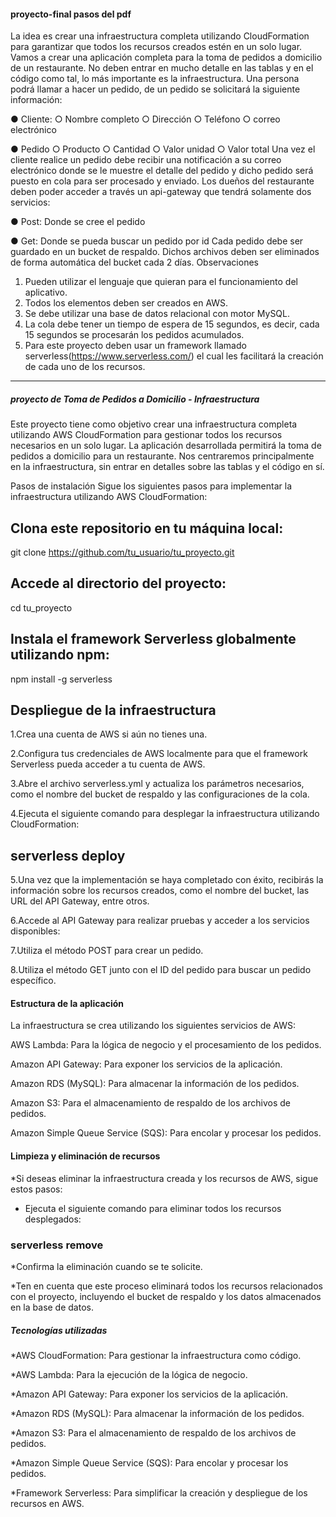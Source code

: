 #### proyecto-final pasos del pdf 
La idea es crear una infraestructura completa utilizando CloudFormation para garantizar que
todos los recursos creados estén en un solo lugar.
Vamos a crear una aplicación completa para la toma de pedidos a domicilio de un
restaurante. No deben entrar en mucho detalle en las tablas y en el código como tal, lo más
importante es la infraestructura.
Una persona podrá llamar a hacer un pedido, de un pedido se solicitará la siguiente
información:


● Cliente:
○ Nombre completo
○ Dirección
○ Teléfono
○ correo electrónico


● Pedido
○ Producto
○ Cantidad
○ Valor unidad
○ Valor total
Una vez el cliente realice un pedido debe recibir una notificación a su correo electrónico
donde se le muestre el detalle del pedido y dicho pedido será puesto en cola para ser
procesado y enviado.
Los dueños del restaurante deben poder acceder a través un api-gateway que tendrá
solamente dos servicios:

● Post: Donde se cree el pedido

● Get: Donde se pueda buscar un pedido por id
Cada pedido debe ser guardado en un bucket de respaldo. Dichos archivos deben ser
eliminados de forma automática del bucket cada 2 días.
Observaciones
1. Pueden utilizar el lenguaje que quieran para el funcionamiento del aplicativo.
2. Todos los elementos deben ser creados en AWS.
3. Se debe utilizar una base de datos relacional con motor MySQL.
4. La cola debe tener un tiempo de espera de 15 segundos, es decir, cada 15
segundos se procesarán los pedidos acumulados.
5. Para este proyecto deben usar un framework llamado
serverless(https://www.serverless.com/) el cual les facilitará la creación de cada uno
de los recursos.


------------------------------------------------------------------------------------------------

##### proyecto de Toma de Pedidos a Domicilio - Infraestructura

Este proyecto tiene como objetivo crear una infraestructura completa utilizando AWS CloudFormation para gestionar todos los recursos necesarios en un solo lugar. La aplicación desarrollada permitirá la toma de pedidos a domicilio para un restaurante. Nos centraremos principalmente en la infraestructura, sin entrar en detalles sobre las tablas y el código en sí.

Pasos de instalación
Sigue los siguientes pasos para implementar la infraestructura utilizando AWS CloudFormation:

## Clona este repositorio en tu máquina local:
git clone https://github.com/tu_usuario/tu_proyecto.git

## Accede al directorio del proyecto:
cd tu_proyecto

## Instala el framework Serverless globalmente utilizando npm:
npm install -g serverless

## Despliegue de la infraestructura

1.Crea una cuenta de AWS si aún no tienes una.

2.Configura tus credenciales de AWS localmente para que el framework Serverless pueda acceder a tu cuenta de AWS.

3.Abre el archivo serverless.yml y actualiza los parámetros necesarios, como el nombre del bucket de respaldo y las configuraciones de la cola.

4.Ejecuta el siguiente comando para desplegar la infraestructura utilizando CloudFormation:
## serverless deploy

5.Una vez que la implementación se haya completado con éxito, recibirás la información sobre los recursos creados, como el nombre del bucket, las URL del API Gateway, entre otros.

6.Accede al API Gateway para realizar pruebas y acceder a los servicios disponibles:

7.Utiliza el método POST para crear un pedido.

8.Utiliza el método GET junto con el ID del pedido para buscar un pedido específico.


#### Estructura de la aplicación

La infraestructura se crea utilizando los siguientes servicios de AWS:

AWS Lambda: Para la lógica de negocio y el procesamiento de los pedidos.

Amazon API Gateway: Para exponer los servicios de la aplicación.

Amazon RDS (MySQL): Para almacenar la información de los pedidos.

Amazon S3: Para el almacenamiento de respaldo de los archivos de pedidos.

Amazon Simple Queue Service (SQS): Para encolar y procesar los pedidos.

#### Limpieza y eliminación de recursos

*Si deseas eliminar la infraestructura creada y los recursos de AWS, sigue estos pasos:


* Ejecuta el siguiente comando para eliminar todos los recursos desplegados:

### serverless remove

*Confirma la eliminación cuando se te solicite.


*Ten en cuenta que este proceso eliminará todos los recursos relacionados con el proyecto, incluyendo el bucket de respaldo y los datos almacenados en la base de datos.


##### Tecnologías utilizadas

*AWS CloudFormation: Para gestionar la infraestructura como código.


*AWS Lambda: Para la ejecución de la lógica de negocio.


*Amazon API Gateway: Para exponer los servicios de la aplicación.


*Amazon RDS (MySQL): Para almacenar la información de los pedidos.


*Amazon S3: Para el almacenamiento de respaldo de los archivos de pedidos.


*Amazon Simple Queue Service (SQS): Para encolar y procesar los pedidos.


*Framework Serverless: Para simplificar la creación y despliegue de los recursos en AWS.


